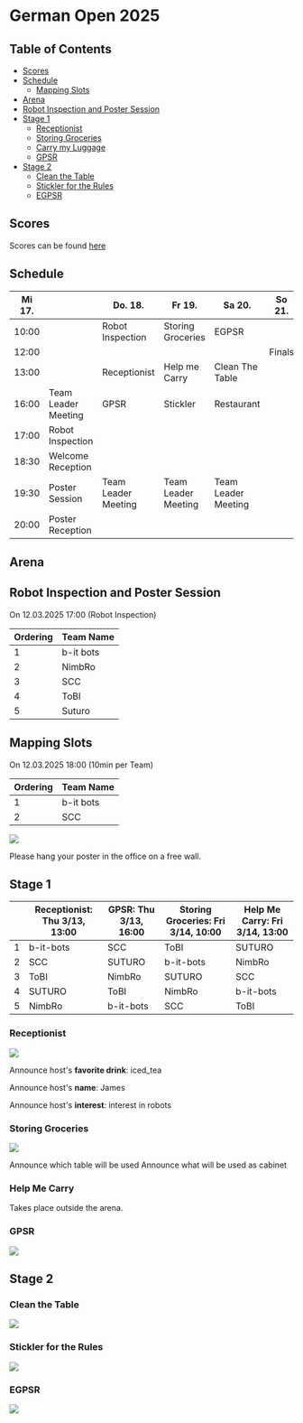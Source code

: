 # German Open 2025

## Table of Contents

- [Scores](#scores)
- [Schedule](#schedule)
    + [Mapping Slots](#mapping-slots)
- [Arena](#arenas)
- [Robot Inspection and Poster Session](#robot-inspection-and-poster-session)
- [Stage 1](#stage-1)
    + [Receptionist](#receptionist)
    + [Storing Groceries](#storing-groceries)
    + [Carry my Luggage](#carry-my-luggage)
    + [GPSR](#gpsr)
- [Stage 2](#stage-2)
    + [Clean the Table](#clean-the-table)
    + [Stickler for the Rules](#stickler-for-the-rules)
    + [EGPSR](#egpsr)

## Scores

Scores can be found [here](scores.md)

## Schedule

| Mi 17. |                     | Do. 18.             | Fr 19.              | Sa 20.              | So 21. |
|--------|---------------------|---------------------|---------------------|---------------------|--------|
| 10:00  |                     | Robot Inspection    | Storing Groceries   | EGPSR               |        |
| 12:00  |                     |                     |                     |                     | Finals |
| 13:00  |                     | Receptionist        | Help me Carry       | Clean The Table     |        |
| 16:00  | Team Leader Meeting | GPSR                | Stickler            | Restaurant          |        |
| 17:00  | Robot Inspection    |                     |                     |                     |        |
| 18:30  | Welcome Reception   |                     |                     |                     |        |
| 19:30  | Poster Session      | Team Leader Meeting | Team Leader Meeting | Team Leader Meeting |        |
| 20:00  | Poster Reception    |                     |                     |                     |        |

## Arena

## Robot Inspection and Poster Session
On 12.03.2025 17:00 (Robot Inspection)

| Ordering  | Team Name |
| ----- | --------- |
| 1 | b-it bots |
| 2 | NimbRo    |
| 3 | SCC       |
| 4 | ToBI      |
| 5 | Suturo    |

## Mapping Slots
On 12.03.2025 18:00 (10min per Team)

| Ordering  | Team Name |
| ----- | --------- |
| 1 | b-it bots |
| 2 | SCC       |

![](maps/map_robot_inspection.png)

Please hang your poster in the office on a free wall.

## Stage 1

||Receptionist: Thu 3/13, 13:00|GPSR: Thu 3/13, 16:00|Storing Groceries: Fri 3/14, 10:00|Help Me Carry: Fri 3/14, 13:00|
| --- | --- | --- | --- | --- |
|1|b-it-bots|SCC|ToBI|SUTURO|
|2|SCC|SUTURO|b-it-bots|NimbRo|
|3|ToBI|NimbRo|SUTURO|SCC|
|4|SUTURO|ToBI|NimbRo|b-it-bots|
|5|NimbRo|b-it-bots|SCC|ToBI|

### Receptionist
![](maps/stage_one/map_receptionist.png)

Announce host's **favorite drink**: iced_tea

Announce host's **name**: James

Announce host's **interest**: interest in robots

### Storing Groceries
![](maps/stage_one/map_storing_groceries.png)

Announce which table will be used
Announce what will be used as cabinet

### Help Me Carry

Takes place outside the arena.

### GPSR
![](maps/stage_one/map_gpsr.png)

## Stage 2

### Clean the Table
![](maps/stage_two/map_clean_the_table.png)

### Stickler for the Rules
![](maps/stage_two/map_stickler_for_the_rules.png)

### EGPSR
![](maps/stage_two/map_egpsr.png)


